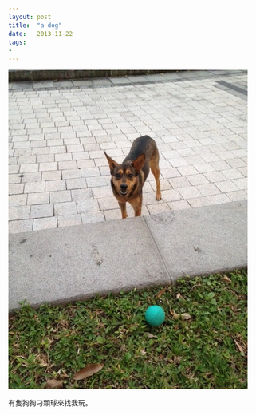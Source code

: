 ```yaml
---
layout: post
title:  "a dog"
date:   2013-11-22
tags:
- 
---
```

![a dog](/media/2013-11-22-a-dog.jpeg)

有隻狗狗刁顆球來找我玩。